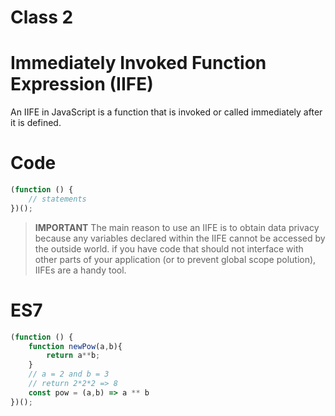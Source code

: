 # Class 2

# Immediately Invoked Function Expression (IIFE)

An IIFE in JavaScript is a function that is invoked or called immediately after it is defined.

# Code

```js
(function () {
    // statements
})();
```

> **IMPORTANT**
> The main reason to use an IIFE is to obtain data privacy because any variables declared within the IIFE cannot be accessed by the outside world.
> if you have code that should not interface with other parts of your application (or to prevent global scope polution), IIFEs are a handy tool.

# ES7

```js
(function () {
    function newPow(a,b){
        return a**b;
    }
    // a = 2 and b = 3
    // return 2*2*2 => 8
    const pow = (a,b) => a ** b
})();
```

